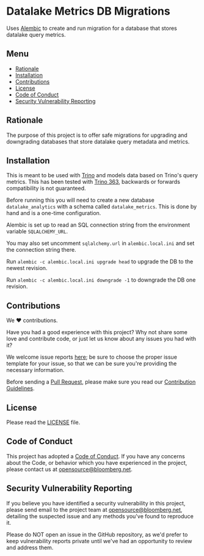 # Datalake Metrics DB Migrations

Uses [Alembic](https://alembic.sqlalchemy.org/en/latest/) to create and run migration for a database that stores datalake query metrics.

## Menu

- [Rationale](#rationale)
- [Installation](#installation)
- [Contributions](#contributions)
- [License](#license)
- [Code of Conduct](#code-of-conduct)
- [Security Vulnerability Reporting](#security-vulnerability-reporting)

## Rationale

The purpose of this project is to offer safe migrations for upgrading and downgrading databases that store datalake query metadata and metrics.

## Installation

This is meant to be used with [Trino](https://github.com/trinodb/trino) and models data based on Trino's query metrics. This has been tested with [Trino 363](https://github.com/trinodb/trino/releases/tag/363), backwards or forwards compatibility is not guaranteed.

Before running this you will need to create a new database `datalake_analytics` with a schema called `datalake_metrics`. This is done by hand and is a one-time configuration.

Alembic is set up to read an SQL connection string from the environment variable `SQLALCHEMY_URL`.

You may also set uncomment `sqlalchemy.url` in `alembic.local.ini` and set the connection string there.

Run `alembic -c alembic.local.ini upgrade head` to upgrade the DB to the newest revision.

Run `alembic -c alembic.local.ini downgrade -1` to downgrade the DB one revision.

## Contributions

We :heart: contributions.

Have you had a good experience with this project? Why not share some love and contribute code, or just let us know about any issues you had with it?

We welcome issue reports [here](../../issues); be sure to choose the proper issue template for your issue, so that we can be sure you're providing the necessary information.

Before sending a [Pull Request](../../pulls), please make sure you read our
[Contribution Guidelines](https://github.com/bloomberg/.github/blob/master/CONTRIBUTING.md).

## License

Please read the [LICENSE](LICENSE) file.

## Code of Conduct

This project has adopted a [Code of Conduct](https://github.com/bloomberg/.github/blob/master/CODE_OF_CONDUCT.md).
If you have any concerns about the Code, or behavior which you have experienced in the project, please
contact us at opensource@bloomberg.net.

## Security Vulnerability Reporting

If you believe you have identified a security vulnerability in this project, please send email to the project
team at opensource@bloomberg.net, detailing the suspected issue and any methods you've found to reproduce it.

Please do NOT open an issue in the GitHub repository, as we'd prefer to keep vulnerability reports private until
we've had an opportunity to review and address them.
